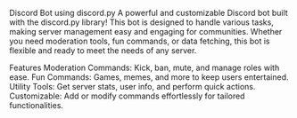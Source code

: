Discord Bot using discord.py
A powerful and customizable Discord bot built with the discord.py library! This bot is designed to handle various tasks, making server management easy and engaging for communities. Whether you need moderation tools, fun commands, or data fetching, this bot is flexible and ready to meet the needs of any server.

Features
Moderation Commands: Kick, ban, mute, and manage roles with ease.
Fun Commands: Games, memes, and more to keep users entertained.
Utility Tools: Get server stats, user info, and perform quick actions.
Customizable: Add or modify commands effortlessly for tailored functionalities.

